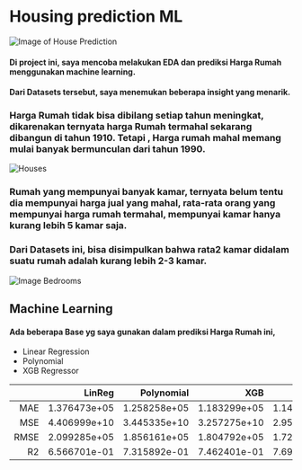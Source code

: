 # Housing prediction ML

![Image of House Prediction](https://camo.githubusercontent.com/d249d1ac904a68fbbb3cd03087e79ca3a371893c/68747470733a2f2f7777772e76616e636f757665727265616c657374617465706f64636173742e636f6d2f77702d636f6e74656e742f75706c6f6164732f323031382f31302f44657461636865642d686f6d652d7072696365732e6a7067)
#### Di project ini, saya mencoba melakukan EDA dan prediksi Harga Rumah menggunakan machine learning.


#### Dari Datasets tersebut, saya menemukan beberapa insight yang menarik. 
### Harga Rumah tidak bisa dibilang setiap tahun meningkat, dikarenakan ternyata harga Rumah termahal sekarang dibangun di tahun 1910. Tetapi , Harga rumah mahal memang mulai banyak bermunculan dari tahun 1990.
![Houses](https://www.lushome.com/wp-content/uploads/2013/11/house-exterior-redesign-glass-addition-2.jpg)

### Rumah yang mempunyai banyak kamar, ternyata belum tentu dia mempunyai harga jual yang mahal, rata-rata orang yang mempunyai harga rumah termahal, mempunyai kamar hanya kurang lebih 5 kamar saja.

### Dari Datasets ini, bisa disimpulkan bahwa rata2 kamar didalam suatu rumah adalah kurang lebih 2-3 kamar. 
![Image Bedrooms](https://hips.hearstapps.com/clv.h-cdn.co/assets/17/08/1487972426-cool-calm-collected-bedroom-1016.jpg)

## Machine Learning

#### Ada beberapa Base yg saya gunakan dalam prediksi Harga Rumah ini,
- Linear Regression
- Polynomial 
- XGB Regressor

|      |       LinReg |   Polynomial |          XGB |     XGB Tune |
|-----:|-------------:|-------------:|-------------:|-------------:|
|  MAE | 1.376473e+05 | 1.258258e+05 | 1.183299e+05 | 1.148515e+05 |
|  MSE | 4.406999e+10 | 3.445335e+10 | 3.257275e+10 | 2.959628e+10 |
| RMSE | 2.099285e+05 | 1.856161e+05 | 1.804792e+05 | 1.720357e+05 |
|   R2 | 6.566701e-01 | 7.315892e-01 | 7.462401e-01 | 7.694285e-01 |
